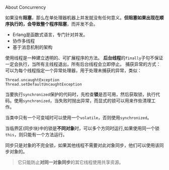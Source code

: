 About Concurrency

如果没有**阻塞**，那么在单处理器机器上并发就没有任何意义。**但阻塞如果出现在顺序执行的，会导致整个程序阻塞**，而并发不会。

* Erlang是函数式语言，专门针对并发。
* 协作多线程
* 基于消息机制的架构

使用线程是一种建立透明的、可扩展程序的方法。
**后台线程**的`finally`子句不保证一定会执行，当所有主线程退出，所有后台线程会立即停止。
捕获异常的方式：可以为每个线程指定一个异常处理器，用于处理未捕获的异常，类似：
```
Thread.uncaughtException
Thread.setDefaultUncaughtException
```

当要执行`synchronized`保护的代码时，先检查**锁**是否可用，然后获取锁，执行代码。使用`synchronized`，当失败时抛出异常，而显式的锁可以用来作些清理工作。

当类中只有一个可变域时可以使用一个`volatile`，否则使用`synchronized`。

当临界区(同步块)中的锁是**不同对象**时，可以多个方同时运行,如果使用同一个锁`this`，则只能有一个方法运行。

同步只是对象的不完全锁，如果其他线程不需要对此对象同步，他们可以使用该同步对象的。
>它只能防止**对同一对象同步**的其它线程使用共享资源。





